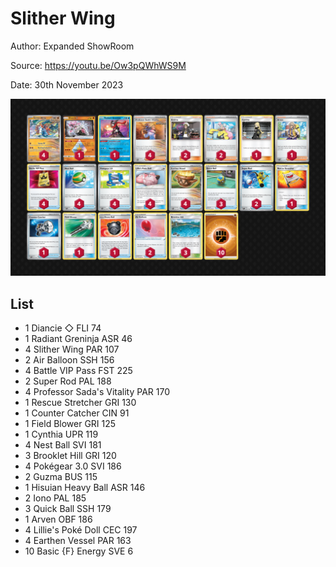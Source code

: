 # Slither Wing

Author: Expanded ShowRoom

Source: <https://youtu.be/Ow3pQWhWS9M>

Date: 30th November 2023

![decklist](../../images/PAR/Slither%20Wing/1-%20Slither%20Wing.png)

## List

* 1 Diancie ◇ FLI 74
* 1 Radiant Greninja ASR 46
* 4 Slither Wing PAR 107
* 2 Air Balloon SSH 156
* 4 Battle VIP Pass FST 225
* 2 Super Rod PAL 188
* 4 Professor Sada's Vitality PAR 170
* 1 Rescue Stretcher GRI 130
* 1 Counter Catcher CIN 91
* 1 Field Blower GRI 125
* 1 Cynthia UPR 119
* 4 Nest Ball SVI 181
* 3 Brooklet Hill GRI 120
* 4 Pokégear 3.0 SVI 186
* 2 Guzma BUS 115
* 1 Hisuian Heavy Ball ASR 146
* 2 Iono PAL 185
* 3 Quick Ball SSH 179
* 1 Arven OBF 186
* 4 Lillie's Poké Doll CEC 197
* 4 Earthen Vessel PAR 163
* 10 Basic {F} Energy SVE 6
